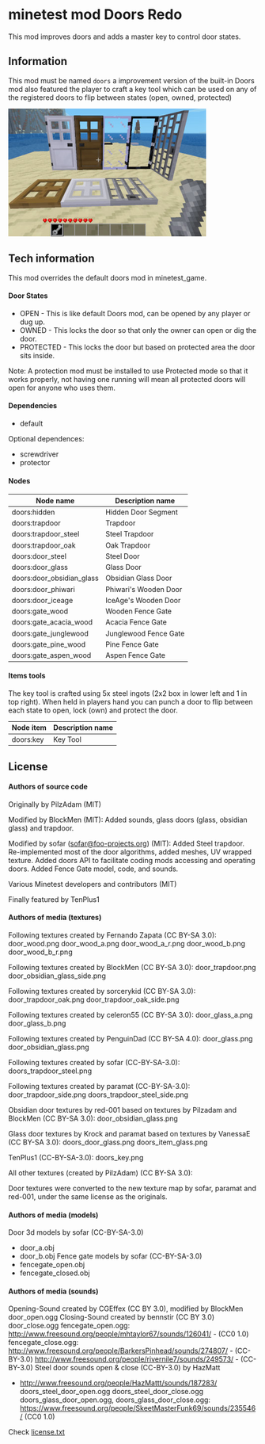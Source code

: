 minetest mod Doors Redo
=========================

This mod improves doors and adds a master key to control door states.

Information
-----------

This mod must be named `doors` a improvement version of the built-in Doors mod
also featured the player to craft a key tool which can be used on any of the
registered doors to flip between states (open, owned, protected)

![screenshot.jpg](screenshot.jpg)

Tech information
----------------

This mod overrides the default doors mod in minetest_game.

#### Door States

* OPEN - This is like default Doors mod, can be opened by any player or dug up.
* OWNED - This locks the door so that only the owner can open or dig the door.
* PROTECTED - This locks the door but based on protected area the door sits inside.

Note: A protection mod must be installed to use Protected mode so that it works
properly, not having one running will mean all protected doors will open for
anyone who uses them.

#### Dependencies

* default

Optional dependences:

* screwdriver
* protector

#### Nodes

| Node name               | Description name      |
| ----------------------- | --------------------- |
| doors:hidden            | Hidden Door Segment   |
| doors:trapdoor          | Trapdoor              |
| doors:trapdoor_steel    | Steel Trapdoor        |
| doors:trapdoor_oak      | Oak Trapdoor          |
| doors:door_steel        | Steel Door            |
| doors:door_glass        | Glass Door            |
| doors:door_obsidian_glass | Obsidian Glass Door |
| doors:door_phiwari      | Phiwari's Wooden Door |
| doors:door_iceage       | IceAge's Wooden Door  |
| doors:gate_wood         | Wooden Fence Gate     |
| doors:gate_acacia_wood  | Acacia Fence Gate     |
| doors:gate_junglewood   | Junglewood Fence Gate |
| doors:gate_pine_wood    | Pine Fence Gate       |
| doors:gate_aspen_wood   | Aspen Fence Gate      |

#### Items tools

The key tool is crafted using 5x steel ingots (2x2 box in lower left and 1 in
top right).  When held in players hand you can punch a door to flip between each
state to open, lock (own) and protect the door.

| Node item             | Description name      |
| --------------------- | --------------------- |
| doors:key             | Key Tool              |

License
-------

#### Authors of source code

Originally by PilzAdam (MIT)

Modified by BlockMen (MIT): Added sounds, glass doors (glass, obsidian glass) and trapdoor.

Modified by sofar (sofar@foo-projects.org) (MIT):
Added Steel trapdoor.
Re-implemented most of the door algorithms, added meshes, UV wrapped texture.
Added doors API to facilitate coding mods accessing and operating doors.
Added Fence Gate model, code, and sounds.

Various Minetest developers and contributors (MIT)

Finally featured by TenPlus1

#### Authors of media (textures)

Following textures created by Fernando Zapata (CC BY-SA 3.0):
  door_wood.png
  door_wood_a.png
  door_wood_a_r.png
  door_wood_b.png
  door_wood_b_r.png

Following textures created by BlockMen (CC BY-SA 3.0):
  door_trapdoor.png
  door_obsidian_glass_side.png

Following textures created by sorcerykid (CC BY-SA 3.0):
  door_trapdoor_oak.png
  door_trapdoor_oak_side.png

Following textures created by celeron55 (CC BY-SA 3.0):
  door_glass_a.png
  door_glass_b.png

Following textures created by PenguinDad (CC BY-SA 4.0):
  door_glass.png
  door_obsidian_glass.png

Following textures created by sofar (CC-BY-SA-3.0):
  doors_trapdoor_steel.png

Following textures created by paramat (CC-BY-SA-3.0):
  door_trapdoor_side.png
  doors_trapdoor_steel_side.png

Obsidian door textures by red-001 based on textures by Pilzadam and BlockMen (CC BY-SA 3.0):
  door_obsidian_glass.png

Glass door textures by Krock and paramat based on textures by VanessaE (CC BY-SA 3.0):
  doors_door_glass.png
  doors_item_glass.png

TenPlus1 (CC-BY-SA-3.0):
  doors_key.png

All other textures (created by PilzAdam) (CC BY-SA 3.0):

Door textures were converted to the new texture map by sofar, paramat and
red-001, under the same license as the originals.

#### Authors of media (models)

Door 3d models by sofar (CC-BY-SA-3.0)
 - door_a.obj
 - door_b.obj
Fence gate models by sofar (CC-BY-SA-3.0)
 - fencegate_open.obj
 - fencegate_closed.obj


#### Authors of media (sounds)

Opening-Sound created by CGEffex (CC BY 3.0), modified by BlockMen
  door_open.ogg
Closing-Sound created by bennstir (CC BY 3.0)
  door_close.ogg
fencegate_open.ogg:
  http://www.freesound.org/people/mhtaylor67/sounds/126041/ - (CC0 1.0)
fencegate_close.ogg:
  http://www.freesound.org/people/BarkersPinhead/sounds/274807/ - (CC-BY-3.0)
  http://www.freesound.org/people/rivernile7/sounds/249573/ - (CC-BY-3.0)
Steel door sounds open & close (CC-BY-3.0) by HazMatt
  - http://www.freesound.org/people/HazMattt/sounds/187283/
  doors_steel_door_open.ogg
  doors_steel_door_close.ogg
doors_glass_door_open.ogg, doors_glass_door_close.ogg:
  https://www.freesound.org/people/SkeetMasterFunk69/sounds/235546/ (CC0 1.0)


Check [license.txt](license.txt)
